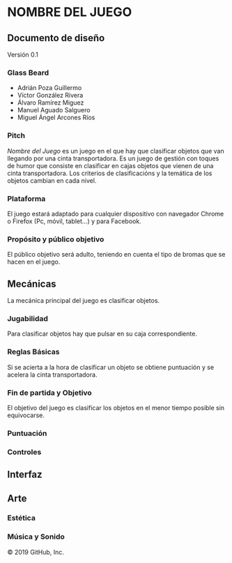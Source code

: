 # NOMBRE DEL JUEGO

## Documento de diseño
Versión 0.1

### Glass Beard

- Adrián Poza Guillermo
- Víctor González Rivera
- Álvaro Ramírez Miguez
- Manuel Aguado Salguero
- Miguel Ángel Arcones Ríos

### Pitch
*Nombre del Juego* es un juego en el que hay que clasificar objetos que van llegando por una cinta transportadora.
Es un juego de gestión con toques de humor que consiste en clasificar en cajas objetos que vienen de una cinta transportadora.
Los criterios de clasificacións y la temática de los objetos cambian en cada nivel.
### Plataforma
El juego estará adaptado para cualquier dispositivo con navegador Chrome o Firefox (Pc, móvil, tablet...) y para Facebook.
### Propósito y público objetivo
El público objetivo será adulto, teniendo en cuenta el tipo de bromas que se hacen en el juego.
## Mecánicas
La mecánica principal del juego es clasificar objetos. 
### Jugabilidad
Para clasificar objetos hay que pulsar en su caja correspondiente.
### Reglas Básicas
Si se acierta a la hora de clasificar un objeto se obtiene puntuación y se acelera la cinta transportadora.
### Fin de partida y Objetivo
El objetivo del juego es clasificar los objetos en el menor tiempo posible sin equivocarse.
### Puntuación
### Controles
## Interfaz
## Arte
### Estética
### Música y Sonido

© 2019 GitHub, Inc.
